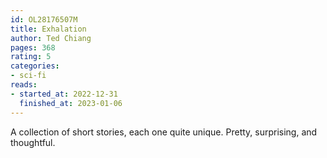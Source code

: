 ```yaml
---
id: OL28176507M
title: Exhalation
author: Ted Chiang
pages: 368
rating: 5
categories:
- sci-fi
reads:
- started_at: 2022-12-31
  finished_at: 2023-01-06
---
```


A collection of short stories, each one quite unique. Pretty, surprising, and
thoughtful.
